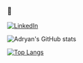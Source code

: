 ### 💭

[![LinkedIn](https://img.shields.io/badge/LinkedIn-0077B5?style=for-the-badge&logo=linkedin&logoColor=white)](https://www.linkedin.com/in/adryan-reis-9940ba186
)


![Adryan's GitHub stats](https://github-readme-stats.vercel.app/api?username=Nasc1mento&show_icons=true&theme=radical)

[![Top Langs](https://github-readme-stats.vercel.app/api/top-langs/?username=Nasc1mento&layout=compact&&theme=radical)](https://github.com/Nasc1mento)


